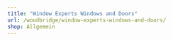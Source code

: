```yaml
---
title: "Window Experts Windows and Doors"
url: /woodbridge/window-experts-windows-and-doors/
shop: Allgemein
---
```

